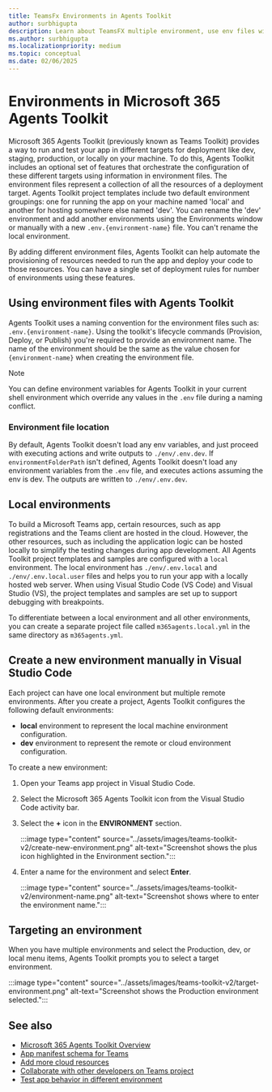 ```yaml
---
title: TeamsFx Environments in Agents Toolkit
author: surbhigupta
description: Learn about TeamsFX multiple environment, use env files with Microsoft 365 Agents Toolkit, create a new environment manually in Visual Studio Code, and select target environment.
ms.author: surbhigupta
ms.localizationpriority: medium
ms.topic: conceptual
ms.date: 02/06/2025
---
```


# Environments in Microsoft 365 Agents Toolkit

Microsoft 365 Agents Toolkit (previously known as Teams Toolkit) provides a way to run and test your app in different targets for deployment like dev, staging, production, or locally on your machine. To do this, Agents Toolkit includes an optional set of features that orchestrate the configuration of these different targets using information in environment files. The environment files represent a collection of all the resources of a deployment target. Agents Toolkit project templates include two default environment groupings: one for running the app on your machine named 'local' and another for hosting somewhere else named 'dev'. You can rename the 'dev' environment and add another environments using the Environments window or manually with a new `.env.{environment-name}` file. You can't rename the local environment.

By adding different environment files, Agents Toolkit can help automate the provisioning of resources needed to run the app and deploy your code to those resources. You can have a single set of deployment rules for number of environments using these features.

## Using environment files with Agents Toolkit

Agents Toolkit uses a naming convention for the environment files such as: `.env.{environment-name}`. Using the toolkit's lifecycle commands (Provision, Deploy, or Publish) you're required to provide an environment name. The name of the environment should be the same as the value chosen for `{environment-name}` when creating the environment file.

> [!NOTE]
> You can define environment variables for Agents Toolkit in your current shell environment which override any values in the `.env` file during a naming conflict.

### Environment file location

By default, Agents Toolkit doesn't load any env variables, and just proceed with executing actions and write outputs to `./env/.env.dev`. If `environmentFolderPath` isn't defined, Agents Toolkit doesn't load any environment variables from the `.env` file, and executes actions assuming the env is dev. The outputs are written to `./env/.env.dev`.

## Local environments

To build a Microsoft Teams app, certain resources, such as app registrations and the Teams client are hosted in the cloud. However, the other resources, such as including the application logic can be hosted locally to simplify the testing changes during app development. All Agents Toolkit project templates and samples are configured with a `local` environment. The local environment has `./env/.env.local` and `./env/.env.local.user` files and helps you to run your app with a locally hosted web server. When using Visual Studio Code (VS Code) and Visual Studio (VS), the project templates and samples are set up to support debugging with breakpoints.

To differentiate between a local environment and all other environments, you can create a separate project file called `m365agents.local.yml` in the same directory as `m365agents.yml`.

## Create a new environment manually in Visual Studio Code

Each project can have one local environment but multiple remote environments. After you create a project, Agents Toolkit configures the following default environments:

* **local** environment to represent the local machine environment configuration.
* **dev** environment to represent the remote or cloud environment configuration.

To create a new environment:

1. Open your Teams app project in Visual Studio Code.
1. Select the Microsoft 365 Agents Toolkit icon from the Visual Studio Code activity bar.
1. Select the **+** icon in the **ENVIRONMENT** section.

    :::image type="content" source="../assets/images/teams-toolkit-v2/create-new-environment.png" alt-text="Screenshot shows the plus icon highlighted in the Environment section.":::

1. Enter a name for the environment and select **Enter**.

   :::image type="content" source="../assets/images/teams-toolkit-v2/environment-name.png" alt-text="Screenshot shows where to enter the environment name.":::

## Targeting an environment

When you have multiple environments and select the Production, dev, or local menu items, Agents Toolkit prompts you to select a target environment.

   :::image type="content" source="../assets/images/teams-toolkit-v2/target-environment.png" alt-text="Screenshot shows the Production environment selected.":::

## See also

* [Microsoft 365 Agents Toolkit Overview](teams-toolkit-fundamentals.md)
* [App manifest schema for Teams](../resources/schema/manifest-schema.md)
* [Add more cloud resources](add-resource.md)
* [Collaborate with other developers on Teams project](TeamsFx-collaboration.md)
* [Test app behavior in different environment](test-app-behavior.md)
